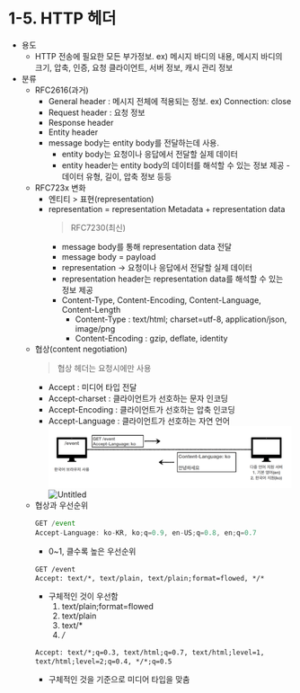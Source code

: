 # 1-5. HTTP 헤더

- 용도
  - HTTP 전송에 필요한 모든 부가정보. ex) 메시지 바디의 내용, 메시지 바디의 크기, 압축, 인증, 요청 클라이언트, 서버 정보, 캐시 관리 정보
- 분류
  - RFC2616(과거)
    - General header : 메시지 전체에 적용되는 정보. ex) Connection: close
    - Request header : 요청 정보
    - Response header
    - Entity header
    - message body는 entity body를 전달하는데 사용.
      - entity body는 요청이나 응답에서 전달할 실제 데이터
      - entity header는 entity body의 데이터를 해석할 수 있는 정보 제공 - 데이터 유형, 길이, 압축 정보 등등
  - RFC723x 변화
    - 엔티티 > 표현(representation)
    - representation = representation Metadata + representation data
      > RFC7230(최신)
      - message body를 통해 representation data 전달
      - message body = payload
      - representation → 요청이나 응답에서 전달할 실제 데이터
      - representation header는 representation data를 해석할 수 있는 정보 제공
      - Content-Type, Content-Encoding, Content-Language, Content-Length
        - Content-Type : text/html; charset=utf-8, application/json, image/png
        - Content-Encoding : gzip, deflate, identity
  - 협상(content negotiation)
    > 협상 헤더는 요청시에만 사용
    - Accept : 미디어 타입 전달
    - Accept-charset : 클라이언트가 선호하는 문자 인코딩
    - Accept-Encoding : 클라이언트가 선호하는 압축 인코딩
    - Accept-Language : 클라이언트가 선호하는 자연 언어
    ![Untitled](image/151.png)
    ![Untitled](1-5%20HTTP%20%E1%84%92%E1%85%A6%E1%84%83%E1%85%A5%202c15dfd283344ff6b1e4befe9fdb6311/Untitled%201.png)
  - 협상과 우선순위
    ```jsx
    GET /event
    Accept-Language: ko-KR, ko;q=0.9, en-US;q=0.8, en;q=0.7
    ```
    - 0~1, 클수록 높은 우선순위
    ```
    GET /event
    Accept: text/*, text/plain, text/plain;format=flowed, */*
    ```
    - 구체적인 것이 우선함
      1. text/plain;format=flowed
      2. text/plain
      3. text/\*
      4. _/_
    ```
    Accept: text/*;q=0.3, text/html;q=0.7, text/html;level=1,
    text/html;level=2;q=0.4, */*;q=0.5
    ```
    - 구체적인 것을 기준으로 미디어 타입을 맞춤
